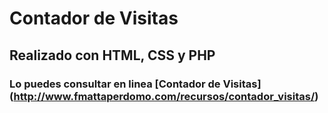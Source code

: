 # Contador de Visitas

## Realizado con HTML, CSS y PHP

### Lo puedes consultar en linea [Contador de Visitas] (http://www.fmattaperdomo.com/recursos/contador_visitas/)




